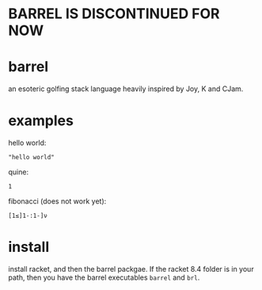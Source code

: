# BARREL IS DISCONTINUED FOR NOW

# barrel

an esoteric golfing stack language heavily inspired by Joy, K and CJam.

# examples

hello world:
```racket
"hello world"
```

quine:
```
1
```

fibonacci (does not work yet):
```
[1≤]1-:1-]ν 
```

# install

install racket, and then the barrel packgae. If the racket 8.4 folder is in your path, then you have the barrel executables `barrel` and `brl`.
